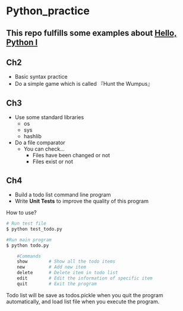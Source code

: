 # Python_practice

## This repo fulfills some examples about [Hello, Python I](https://www.manning.com/books/hello-python)

## Ch2
- Basic syntax practice 
- Do a simple game which is called 『Hunt the Wumpus』

## Ch3
- Use some standard libraries
    - os
    - sys
    - hashlib
- Do a file comparator
    - You can check...
        - Files have been changed or not
        - Files exist or not


## Ch4
- Build a todo list command line program
- Write **Unit Tests** to improve the quality of this program

How to use?
```bash
# Run test file
$ python test_todo.py

#Run main program
$ python todo.py

    #Commands
    show        # Show all the todo items
    new         # Add new item
    delete      # Delete item in todo list
    edit        # Edit the information of specific item
    quit        # Exit the program
```

Todo list will be save as todos.pickle when you quit the program automatically, and load list file when you execute the program.